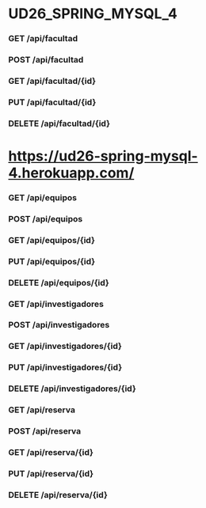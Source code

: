 # UD26_SPRING_MYSQL_4

### GET /api/facultad
### POST /api/facultad
### GET /api/facultad/{id}
### PUT /api/facultad/{id}
### DELETE /api/facultad/{id}

# https://ud26-spring-mysql-4.herokuapp.com/
### GET /api/equipos
### POST /api/equipos
### GET /api/equipos/{id}
### PUT /api/equipos/{id}
### DELETE /api/equipos/{id}

### GET /api/investigadores
### POST /api/investigadores
### GET /api/investigadores/{id}
### PUT /api/investigadores/{id}
### DELETE /api/investigadores/{id}

### GET /api/reserva
### POST /api/reserva
### GET /api/reserva/{id}
### PUT /api/reserva/{id}
### DELETE /api/reserva/{id}
